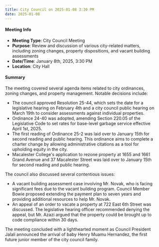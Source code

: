 ```yaml
---
title: City Council on 2025-01-08 3:30 PM
date: 2025-01-08
---
```

#### Meeting Info
* **Meeting Type**: City Council Meeting
* **Purpose**: Review and discussion of various city-related matters, including zoning changes, property dispositions, and vacant building assessments
* **Date/Time**: January 8th, 2025, 3:30 PM
* **Location**: City Hall

#### Summary

The meeting covered several agenda items related to city ordinances, zoning changes, and property management. Notable decisions include:

* The council approved Resolution 25-44, which sets the date for a legislative hearing on February 4th and a city council public hearing on March 19th to consider assessments against individual properties.
* Ordinance 24-40 was adopted, amending Section 220.05 of the Legislative Code to set rates for base-level garbage service effective April 1st, 2025.
* The first reading of Ordinance 25-2 was laid over to January 15th for second reading and public hearing. This ordinance aims to complete a charter change by allowing administrative citations as a tool for upholding equity in the city.
* Macalester College's application to rezone property at 1655 and 1661 Grand Avenue and 37 Macalester Street was laid over to January 15th for second reading and public hearing.

The council also discussed several contentious issues:

* A vacant building assessment case involving Mr. Novak, who is facing significant fees due to the vacant building program. Council Member Bowie proposed extending the payment plan to seven years and providing additional resources to help Mr. Novak.
* An appeal of an order to vacate a property at 722 East 6th Street was discussed. The legislative hearing officer recommended denying the appeal, but Mr. Azazi argued that the property could be brought up to code compliance within 30 days.

The meeting concluded with a lighthearted moment as Council President Jalali announced the arrival of baby Henry Muamu Hernandez, the first future junior member of the city council family.


